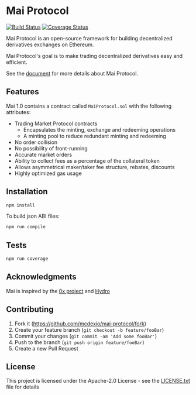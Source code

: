 # Mai Protocol

[![Build Status](https://travis-ci.org/mcdexio/mai-protocol.svg?branch=master)](https://travis-ci.org/mcdexio/mai-protocol)
[![Coverage Status](https://coveralls.io/repos/github/mcdexio/mai-protocol/badge.svg?branch=master)](https://coveralls.io/github/mcdexio/mai-protocol?branch=master)

Mai Protocol is an open-source framework for building decentralized derivatives exchanges on Ethereum.

Mai Protocol's goal is to make trading decentralized derivatives easy and efficient.

See the [document](https://github.com/mcdexio/documents/blob/master/en/mai.md) for more details about Mai Protocol.

## Features

Mai 1.0 contains a contract called `MaiProtocol.sol` with the following attributes:

* Trading Market Protocol contracts
  * Encapsulates the minting, exchange and redeeming operations
  * A minting pool to reduce redundant minting and redeeming
* No order collision
* No possibility of front-running
* Accurate market orders
* Ability to collect fees as a percentage of the collateral token
* Allows asymmetrical maker/taker fee structure, rebates, discounts
* Highly optimized gas usage

## Installation

```bash
npm install
```
To build json ABI files:

```bash
npm run compile
```

## Tests

```bash
npm run coverage
```

## Acknowledgments

Mai is inspired by the [0x project](https://github.com/0xProject) and [Hydro](https://github.com/HydroProtocol)

## Contributing

1. Fork it (<https://github.com/mcdexio/mai-protocol/fork>)
2. Create your feature branch (`git checkout -b feature/fooBar`)
3. Commit your changes (`git commit -am 'Add some fooBar'`)
4. Push to the branch (`git push origin feature/fooBar`)
5. Create a new Pull Request

## License

This project is licensed under the Apache-2.0 License - see the [LICENSE.txt](LICENSE.txt) file for details
